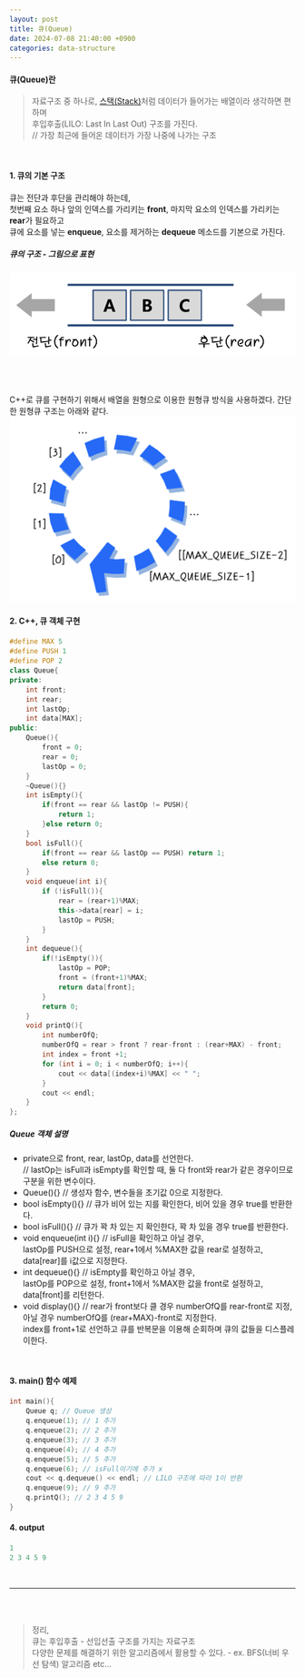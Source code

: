 ```yaml
---
layout: post
title: 큐(Queue)
date: 2024-07-08 21:40:00 +0900
categories: data-structure
---
```

#### 큐(Queue)란 
> 자료구조 중 하나로, <a href = "/data-structure/2024/07/08/stack.html">스택(Stack)</a>처럼 데이터가 들어가는 배열이라 생각하면 편하며<br>
후입후출(LILO: Last In Last Out) 구조를 가진다. &emsp;&emsp;&emsp;&emsp;&emsp;&emsp;&emsp;&emsp;&emsp;&emsp;&emsp;&emsp; // 가장 최근에 들어온 데이터가 가장 나중에 나가는 구조

<br>

#### 1. 큐의 기본 구조
큐는 전단과 후단을 관리해야 하는데,<br>첫번째 요소 하나 앞의 인덱스를 가리키는 <strong>front</strong>, 마지막 요소의 인덱스를 가리키는 <strong>rear</strong>가 필요하고 <br>
큐에 요소를 넣는 <strong>enqueue</strong>, 요소를 제거하는 <strong>dequeue</strong> 메소드를 기본으로 가진다.

##### 큐의 구조 - 그림으로 표현
![alt text](/public/img/queue-1.png)

<br><br>

C++로 큐를 구현하기 위해서 배열을 원형으로 이용한 원형큐 방식을 사용하겠다. 간단한 원형큐 구조는 아래와 같다.
![alt text](/public/img/queue-2.png)

#### 2. C++, 큐 객체 구현
```c++
#define MAX 5
#define PUSH 1
#define POP 2
class Queue{
private:
    int front;
    int rear;
    int lastOp;
    int data[MAX];
public:
    Queue(){
        front = 0;
        rear = 0;
        lastOp = 0;
    }
    ~Queue(){}
    int isEmpty(){
        if(front == rear && lastOp != PUSH){
            return 1;
        }else return 0;
    }
    bool isFull(){
        if(front == rear && lastOp == PUSH) return 1;
        else return 0;
    }
    void enqueue(int i){
        if (!isFull()){
            rear = (rear+1)%MAX;
            this->data[rear] = i;
            lastOp = PUSH;
        }
    }
    int dequeue(){
        if(!isEmpty()){
            lastOp = POP;
            front = (front+1)%MAX;
            return data[front];
        }
        return 0;
    }
    void printQ(){
        int numberOfQ;
        numberOfQ = rear > front ? rear-front : (rear+MAX) - front;
        int index = front +1;
        for (int i = 0; i < numberOfQ; i++){
            cout << data[(index+i)%MAX] << " ";
        }
        cout << endl;
    }
};
```
##### Queue 객체 설명
- private으로 front, rear, lastOp, data를 선언한다.<br>// lastOp는 isFull과 isEmpty를 확인할 때, 둘 다 front와 rear가 같은 경우이므로 구분을 위한 변수이다.
- Queue(){} // 생성자 함수, 변수들을 초기값 0으로 지정한다.
- bool isEmpty(){} // 큐가 비어 있는 지를 확인한다, 비어 있을 경우 true를 반환한다.
- bool isFull(){} // 큐가 꽉 차 있는 지 확인한다, 꽉 차 있을 경우 true를 반환한다.
- void enqueue(int i){} // isFull을 확인하고 아닐 경우,<br> lastOp를 PUSH으로 설정, rear+1에서 %MAX한 값을 rear로 설정하고, data[rear]를 i값으로 지정한다.
- int dequeue(){} // isEmpty를 확인하고 아닐 경우,<br> lastOp를 POP으로 설정, front+1에서 %MAX한 값을 front로 설정하고, data[front]를 리턴한다.
- void display(){} // rear가 front보다 클 경우 numberOfQ를 rear-front로 지정,<br> 아닐 경우 numberOfQ를 (rear+MAX)-front로 지정한다.<br>
index를 front+1로 선언하고 큐를 반복문을 이용해 순회하며 큐의 값들을 디스플레이한다.

<br>

#### 3. main() 함수 예제
```c++
int main(){
    Queue q; // Queue 생성
    q.enqueue(1); // 1 추가
    q.enqueue(2); // 2 추가
    q.enqueue(3); // 3 추가
    q.enqueue(4); // 4 추가
    q.enqueue(5); // 5 추가
    q.enqueue(6); // isFull이기에 추가 x
    cout << q.dequeue() << endl; // LILO 구조에 따라 1이 반환
    q.enqueue(9); // 9 추가
    q.printQ(); // 2 3 4 5 9
}
```

#### 4. output
```c++
1
2 3 4 5 9
```
<br>

* * *
<br><br>

>정리, 
<br>큐는 후입후출 - 선입선출 구조를 가지는 자료구조
<br>다양한 문제를 해결하기 위한 알고리즘에서 활용할 수 있다. - ex. BFS(너비 우선 탐색) 알고리즘 etc...
